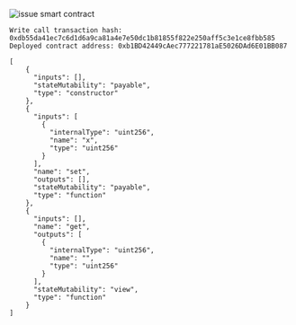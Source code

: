 ![issue smart contract](https://user-images.githubusercontent.com/81360175/128815437-161625c5-8c0b-4f87-b5d0-cc34babfc026.PNG)


	Write call transaction hash: 0xdb55da41ec7c6d1d6a9ca81a4e7e50dc1b81855f822e250aff5c3e1ce8fbb585
	Deployed contract address: 0xb1BD42449cAec777221781aE5026DAd6E01BB087
  
	[
		{
		  "inputs": [],
		  "stateMutability": "payable",
		  "type": "constructor"
		},
		{
		  "inputs": [
			{
			  "internalType": "uint256",
			  "name": "x",
			  "type": "uint256"
			}
		  ],
		  "name": "set",
		  "outputs": [],
		  "stateMutability": "payable",
		  "type": "function"
		},
		{
		  "inputs": [],
		  "name": "get",
		  "outputs": [
			{
			  "internalType": "uint256",
			  "name": "",
			  "type": "uint256"
			}
		  ],
		  "stateMutability": "view",
		  "type": "function"
		}
	]

